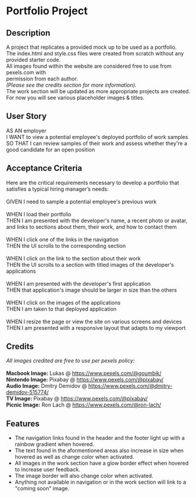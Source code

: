 # Portfolio Project
## Description
A project that replicates a provided mock up to be used as a portfolio.\
The index.html and style.css files were created from scratch without any provided starter code.\
All images found within the website are considered free to use from pexels.com with\
permission from each author.\
*(Please see the credits section for more information).*\
The work section will be updated as more appropriate projects are created. \
For now you will see various placeholder images & titles.
## User Story
AS AN employer\
I WANT to view a potential employee's deployed portfolio of work samples\
SO THAT I can review samples of their work and assess whether they're a good candidate for an open position
## Acceptance Criteria
Here are the critical requirements necessary to develop a portfolio that satisfies a typical hiring manager’s needs:\
<br>
GIVEN I need to sample a potential employee's previous work\
<br>
WHEN I load their portfolio\
THEN I am presented with the developer's name, a recent photo or avatar, and links to sections about them, their work, and how to contact them\
<br>
WHEN I click one of the links in the navigation\
THEN the UI scrolls to the corresponding section\
<br>
WHEN I click on the link to the section about their work\
THEN the UI scrolls to a section with titled images of the developer's applications\
<br>
WHEN I am presented with the developer's first application\
THEN that application's image should be larger in size than the others\
<br>
WHEN I click on the images of the applications\
THEN I am taken to that deployed application\
<br>
WHEN I resize the page or view the site on various screens and devices\
THEN I am presented with a responsive layout that adapts to my viewport
## Credits
*All images credited are free to use per pexels policy:* \
<br>
**Macbook Image:** Lukas @ https://www.pexels.com/@goumbik/ \
**Nintendo Image:** Pixabay @ https://www.pexels.com/@pixabay/ \
**Audio Image:** Dmitry Demidov @ https://www.pexels.com/@dmitry-demidov-515774/ \
**TV Image:** Pixabay @ https://www.pexels.com/@pixabay/ \
**Picnic Image:** Ron Lach @ https://www.pexels.com/@ron-lach/
## Features
* The navigation links found in the header and the footer light up with a rainbow gradient when hovered.
* The text found in the aformentioned areas also increase in size when hovered as well as change color when activated.
* All images in the work section have a glow border effect when hovered to increase user feedback.
* The image border will also change color when activated.
* Anything not available in navigation or in the work section will link to a "coming soon" image.